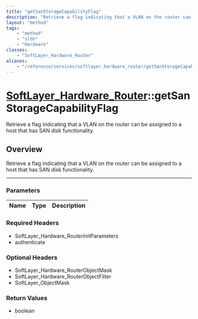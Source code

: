 ```yaml
---
title: "getSanStorageCapabilityFlag"
description: "Retrieve a flag indicating that a VLAN on the router can be assigned to a host that has SAN disk functionality."
layout: "method"
tags:
    - "method"
    - "sldn"
    - "Hardware"
classes:
    - "SoftLayer_Hardware_Router"
aliases:
    - "/reference/services/softlayer_hardware_router/getSanStorageCapabilityFlag"
---
```

# [SoftLayer_Hardware_Router](/reference/services/SoftLayer_Hardware_Router)::getSanStorageCapabilityFlag


Retrieve a flag indicating that a VLAN on the router can be assigned to a host that has SAN disk functionality.


## Overview 
Retrieve a flag indicating that a VLAN on the router can be assigned to a host that has SAN disk functionality.

-----

### Parameters 
|Name | Type | Description |
| --- | --- | --- |


### Required Headers
* SoftLayer_Hardware_RouterInitParameters
* authenticate


### Optional Headers
* SoftLayer_Hardware_RouterObjectMask
* SoftLayer_Hardware_RouterObjectFilter
* SoftLayer_ObjectMask

### Return Values
* boolean




